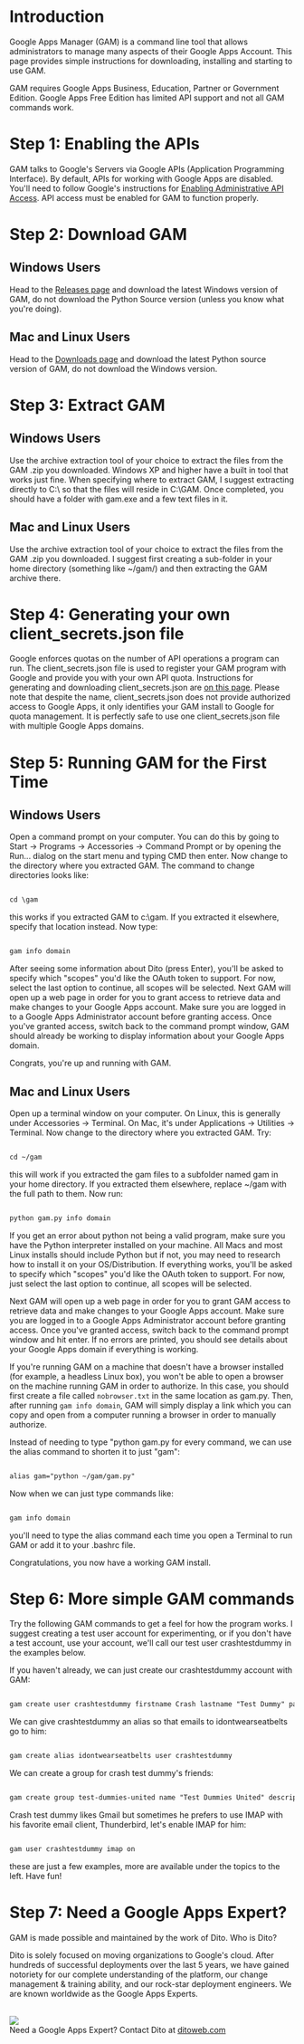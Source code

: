 # Introduction

Google Apps Manager (GAM) is a command line tool that allows administrators to manage many aspects of their Google Apps Account. This page provides simple instructions for downloading, installing and starting to use GAM.

GAM requires Google Apps Business, Education, Partner or Government Edition.  Google Apps Free Edition has limited API support and not all GAM commands work.

# Step 1: Enabling the APIs
GAM talks to Google's Servers via Google APIs (Application Programming Interface). By default, APIs for working with Google Apps are disabled. You'll need to follow Google's instructions for [Enabling Administrative API Access](http://support.google.com/a/bin/answer.py?hl=en&answer=60757). API access must be enabled for GAM to function properly.

# Step 2: Download GAM
## Windows Users
Head to the [Releases page](https://github.com/jay0lee/GAM/releases) and download the latest Windows version of GAM, do not download the Python Source version (unless you know what you're doing).

## Mac and Linux Users
Head to the [Downloads page](https://github.com/jay0lee/GAM/releases) and download the latest Python source version of GAM, do not download the Windows version.

# Step 3: Extract GAM
## Windows Users
Use the archive extraction tool of your choice to extract the files from the GAM .zip you downloaded. Windows XP and higher have a built in tool that works just fine. When specifying where to extract GAM, I suggest extracting directly to C:\ so that the files will reside in C:\GAM. Once completed, you should have a folder with gam.exe and a few text files in it.

## Mac and Linux Users
Use the archive extraction tool of your choice to extract the files from the GAM .zip you downloaded. I suggest first creating a sub-folder in your home directory (something like ~/gam/) and then extracting the GAM archive there.

# Step 4: Generating your own client\_secrets.json file
Google enforces quotas on the number of API operations a program can run. The client\_secrets.json file is used to register your GAM program with Google and provide you with your own API quota. Instructions for generating and downloading client\_secrets.json are [on this page](wiki/CreatingClientSecretsFile). Please note that despite the name, client\_secrets.json does not provide authorized access to Google Apps, it only identifies your GAM install to Google for quota management. It is perfectly safe to use one client\_secrets.json file with multiple Google Apps domains.

# Step 5: Running GAM for the First Time
## Windows Users
Open a command prompt on your computer. You can do this by going to Start -> Programs -> Accessories -> Command Prompt or by opening the Run... dialog on the start menu and typing CMD then enter. Now change to the directory where you extracted GAM. The command to change directories looks like:
```html

cd \gam
```
this works if you extracted GAM to c:\gam. If you extracted it elsewhere, specify that location instead. Now type:
```html

gam info domain
```
After seeing some information about Dito (press Enter), you'll be asked to specify which "scopes" you'd like the OAuth token to support. For now, select the last option to continue, all scopes will be selected. Next GAM will open up a web page in order for you to grant access to retrieve data and make changes to your Google Apps account. Make sure you are logged in to a Google Apps Administrator account before granting access. Once you've granted access, switch back to the command prompt window, GAM should already be working to display information about your Google Apps domain.

Congrats, you're up and running with GAM.

## Mac and Linux Users
Open up a terminal window on your computer. On Linux, this is generally under Accessories -> Terminal. On Mac, it's under Applications -> Utilities -> Terminal. Now change to the directory where you extracted GAM. Try:
```html

cd ~/gam
```
this will work if you extracted the gam files to a subfolder named gam in your home directory. If you extracted them elsewhere, replace ~/gam with the full path to them. Now run:
```html

python gam.py info domain
```
If you get an error about python not being a valid program, make sure you have the Python interpreter installed on your machine. All Macs and most Linux installs should include Python but if not, you may need to research how to install it on your OS/Distribution. If everything works, you'll be asked to specify which "scopes" you'd like the OAuth token to support. For now, just select the last option to continue, all scopes will be selected.

Next GAM will open up a web page in order for you to grant GAM access to retrieve data and make changes to your Google Apps account. Make sure you are logged in to a Google Apps Administrator account before granting access. Once you've granted access, switch back to the command prompt window and hit enter. If no errors are printed, you should see details about your Google Apps domain if everything is working.

If you're running GAM on a machine that doesn't have a browser installed (for example, a headless Linux box), you won't be able to open a browser on the machine running GAM in order to authorize. In this case, you should first create a file called ` nobrowser.txt ` in the same location as gam.py. Then, after running ` gam info domain `, GAM will simply display a link which you can copy and open from a computer running a browser in order to manually authorize.

Instead of needing to type "python gam.py for every command, we can use the alias command to shorten it to just "gam":
```html

alias gam="python ~/gam/gam.py"
```
Now when we can just type commands like:
```html

gam info domain
```
you'll need to type the alias command each time you open a Terminal to run GAM or add it to your .bashrc file.

Congratulations, you now have a working GAM install.

# Step 6: More simple GAM commands

Try the following GAM commands to get a feel for how the program works. I suggest creating a test user account for experimenting, or if you don't have a test account, use your account, we'll call our test user crashtestdummy in the examples below.

If you haven't already, we can just create our crashtestdummy account with GAM:
```html

gam create user crashtestdummy firstname Crash lastname "Test Dummy" password "BuckleUp"
```

We can give crashtestdummy an alias so that emails to idontwearseatbelts go to him:
```html

gam create alias idontwearseatbelts user crashtestdummy
```

We can create a group for crash test dummy's friends:
```html

gam create group test-dummies-united name "Test Dummies United" description "Support Group Against Plastic Abuse"
```

Crash test dummy likes Gmail but sometimes he prefers to use IMAP with his favorite email client, Thunderbird, let's enable IMAP for him:
```html

gam user crashtestdummy imap on
```

these are just a few examples, more are available under the topics to the left. Have fun!

# Step 7: Need a Google Apps Expert?
GAM is made possible and maintained by the work of Dito. Who is Dito?

Dito is solely focused on moving organizations to Google's cloud. After hundreds of successful deployments over the last 5 years, we have gained notoriety for our complete understanding of the platform, our change management & training ability, and our rock-star deployment engineers. We are known worldwide as the Google Apps Experts.

<br><a href='http://www.ditoweb.com?s=gam'><img src='http://ditoweb.com/images/website/header-logo.png' /></a>
<br>
Need a Google Apps Expert? Contact Dito at <a href='http://www.ditoweb.com?s=gam'>ditoweb.com</a>